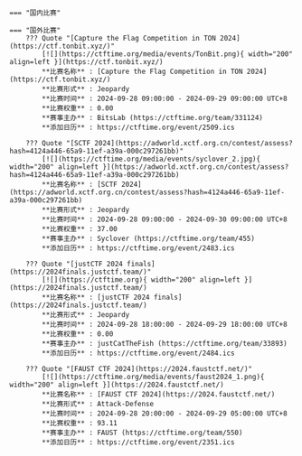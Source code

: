     === "国内比赛"
    
    === "国外比赛"
        ??? Quote "[Capture the Flag Competition in TON 2024](https://ctf.tonbit.xyz/)"  
            [![](https://ctftime.org/media/events/TonBit.png){ width="200" align=left }](https://ctf.tonbit.xyz/)  
            **比赛名称** : [Capture the Flag Competition in TON 2024](https://ctf.tonbit.xyz/)  
            **比赛形式** : Jeopardy  
            **比赛时间** : 2024-09-28 09:00:00 - 2024-09-29 09:00:00 UTC+8  
            **比赛权重** : 0.00  
            **赛事主办** : BitsLab (https://ctftime.org/team/331124)  
            **添加日历** : https://ctftime.org/event/2509.ics  
            
        ??? Quote "[SCTF 2024](https://adworld.xctf.org.cn/contest/assess?hash=4124a446-65a9-11ef-a39a-000c297261bb)"  
            [![](https://ctftime.org/media/events/syclover_2.jpg){ width="200" align=left }](https://adworld.xctf.org.cn/contest/assess?hash=4124a446-65a9-11ef-a39a-000c297261bb)  
            **比赛名称** : [SCTF 2024](https://adworld.xctf.org.cn/contest/assess?hash=4124a446-65a9-11ef-a39a-000c297261bb)  
            **比赛形式** : Jeopardy  
            **比赛时间** : 2024-09-28 09:00:00 - 2024-09-30 09:00:00 UTC+8  
            **比赛权重** : 37.00  
            **赛事主办** : Syclover (https://ctftime.org/team/455)  
            **添加日历** : https://ctftime.org/event/2483.ics  
            
        ??? Quote "[justCTF 2024 finals](https://2024finals.justctf.team/)"  
            [![](https://ctftime.org){ width="200" align=left }](https://2024finals.justctf.team/)  
            **比赛名称** : [justCTF 2024 finals](https://2024finals.justctf.team/)  
            **比赛形式** : Jeopardy  
            **比赛时间** : 2024-09-28 18:00:00 - 2024-09-29 18:00:00 UTC+8  
            **比赛权重** : 0.00  
            **赛事主办** : justCatTheFish (https://ctftime.org/team/33893)  
            **添加日历** : https://ctftime.org/event/2484.ics  
            
        ??? Quote "[FAUST CTF 2024](https://2024.faustctf.net/)"  
            [![](https://ctftime.org/media/events/faust2024_1.png){ width="200" align=left }](https://2024.faustctf.net/)  
            **比赛名称** : [FAUST CTF 2024](https://2024.faustctf.net/)  
            **比赛形式** : Attack-Defense  
            **比赛时间** : 2024-09-28 20:00:00 - 2024-09-29 05:00:00 UTC+8  
            **比赛权重** : 93.11  
            **赛事主办** : FAUST (https://ctftime.org/team/550)  
            **添加日历** : https://ctftime.org/event/2351.ics  
            